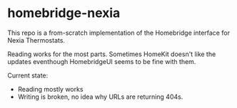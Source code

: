 # homebridge-nexia

This repo is a from-scratch implementation of the Homebridge interface for Nexia Thermostats.

Reading works for the most parts. Sometimes HomeKit doesn't like the updates eventhough HomebridgeUI seems to be fine with them. 

Current state:
- Reading mostly works
- Writing is broken, no idea why URLs are returning 404s.


